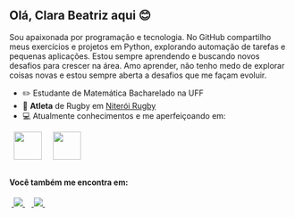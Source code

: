 ## Olá, Clara Beatriz aqui 😊

Sou apaixonada por programação e tecnologia. No GitHub compartilho meus exercícios e projetos em Python, explorando automação de tarefas e pequenas aplicações. Estou sempre aprendendo e buscando novos desafios para crescer na área. Amo aprender, não tenho medo de explorar coisas novas e estou sempre aberta a desafios que me façam evoluir.

- ✏️ Estudante de Matemática Bacharelado na UFF
- 🏉 **Atleta** de Rugby em [Niterói Rugby](https://www.instagram.com/niteroi_rugbyoficial?utm_source=ig_web_button_share_sheet&igsh=bW9uazZxYjBpMjVk)
- 💻 Atualmente conhecimentos e me aperfeiçoando em:
<div style="display: inline">
&nbsp;&nbsp;<img width="50" height="50" src="https://cdn.jsdelivr.net/gh/devicons/devicon@latest/icons/python/python-original.svg" />&nbsp;&nbsp;
&nbsp;&nbsp;<img width="50" height="50" src="https://cdn.jsdelivr.net/gh/devicons/devicon@latest/icons/mysql/mysql-original-wordmark.svg" />&nbsp;&nbsp;
</div>

             

##

  #### Você também me encontra em:

  &nbsp;<a href="https://www.linkedin.com/in/clara-beatriz-germano-aa273b214 ">
    <img src="https://img.shields.io/badge/linkedin-%230077B5.svg?style=for-the-badge&logo=linkedin&logoColor=white ">
  </a>&nbsp;
  &nbsp;<a href="https://www.instagram.com/clarabgermano/ ">
    <img src="https://img.shields.io/badge/Instagram-%23E4405F.svg?style=for-the-badge&logo=Instagram&logoColor=white ">
  </a>&nbsp;
